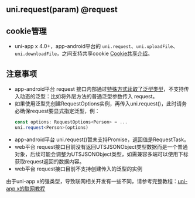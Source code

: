 ## uni.request(param) @request

<!-- UTSAPIJSON.request.description -->

<!-- UTSAPIJSON.request.param -->

<!-- UTSAPIJSON.request.returnValue -->

<!-- UTSAPIJSON.request.compatibility -->

<!-- UTSAPIJSON.request.tutorial -->

<!-- UTSAPIJSON.request.example -->

## cookie管理
- uni-app x 4.0+，app-android平台的 `uni.request`、`uni.uploadFile`、`uni.downloadFile`，之间支持共享cookie [Cookie共享介绍](cookie-shared.md)。

## 注意事项

* app-android平台 request 接口内部通过[特殊方式读取了泛型类型](../uts/generics.md#使用限制)，不支持传入动态的泛型：比如将外层方法的普通泛型参数传入 request。
* 如果使用泛型先创建RequestOptions实例，再传入uni.request()，此时请务必确保request要显式指定泛型，例：
    ```typescript
    const options: RequestOptions<Person> = ...
    uni.request<Person>(options)
    ```
* app-android平台 uni.request()暂未支持Promise，返回值是RequestTask。
* web平台 request接口目前没有返回UTSJSONObject类型数据而是一个普通对象，后续可能会调整为UTSJSONObject类型，如需兼容多端可以使用下标获取request返回的数据内容。
* web平台 request接口目前不支持创建传入的泛型的实例

由于uni-app x的强类型，导致联网相关开发有一些不同，请参考完整教程：[uni-app x的联网教程](../tutorial/request.md)

<!-- UTSAPIJSON.general_type.name -->

<!-- UTSAPIJSON.general_type.param -->

